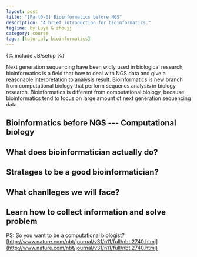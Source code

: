 ```yaml
---
layout: post
title: "[Part0-0] Bioinformatics before NGS"
description: "A brief introduction for bioinformatics."
tagline: by Luye & zhoujj
category: course
tags: [tutorial, bioinformatics]
---
```

{% include JB/setup %}

Next generation sequencing have been widly used in biological research, bioinformatics is a field that how to deal with NGS data and give a reasonable interpretation to analysis result. Bioinformatics is new branch from computational biology that perform sequencs analysis in biology research. Bioinformatics is different from computational biology, because bioinformatics tend to focus on large amount of next generation sequencing data.

<!--more-->

## Bioinformatics before NGS --- Computational biology


## What does bioinformatician actually do?


## Stratages to be a good bioinformatician?


## What chanlleges we will face?


## Learn how to collect information and solve problem


PS: So you want to be a computational biologist? [http://www.nature.com/nbt/journal/v31/n11/full/nbt.2740.html](http://www.nature.com/nbt/journal/v31/n11/full/nbt.2740.html)
